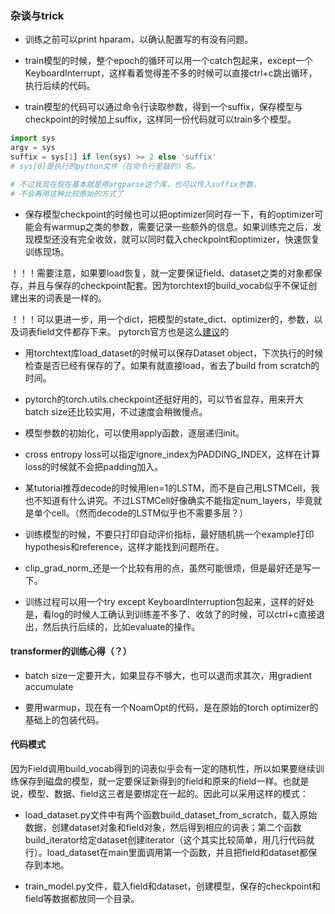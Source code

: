 ### 杂谈与trick

- 训练之前可以print hparam，以确认配置写的有没有问题。

- train模型的时候，整个epoch的循环可以用一个catch包起来，except一个KeyboardInterrupt，这样看着觉得差不多的时候可以直接ctrl+c跳出循环，执行后续的代码。

- train模型的代码可以通过命令行读取参数，得到一个suffix，保存模型与checkpoint的时候加上suffix，这样同一份代码就可以train多个模型。

```python
import sys
argv = sys
suffix = sys[1] if len(sys) >= 2 else 'suffix'
# sys[0]是执行的python文件（在命令行里敲的）名。

# 不过我现在现在基本就是用argparse这个库，也可以传入suffix参数，
# 不会再用这种比较原始的方式了
```

- 保存模型checkpoint的时候也可以把optimizer同时存一下，有的optimizer可能会有warmup之类的参数，需要记录一些额外的信息。如果训练完之后，发现模型还没有完全收敛，就可以同时载入checkpoint和optimizer，快速恢复训练现场。

！！！需要注意，如果要load恢复，就一定要保证field、dataset之类的对象都保存，并且与保存的checkpoint配套。因为torchtext的build_vocab似乎不保证创建出来的词表是一样的。

！！！可以更进一步，用一个dict，把模型的state_dict、optimizer的，参数，以及词表field文件都存下来。
pytorch官方也是这么[建议](https://pytorch.org/tutorials/beginner/saving_loading_models.html#saving-loading-a-general-checkpoint-for-inference-and-or-resuming-training)的

- 用torchtext库load_dataset的时候可以保存Dataset object，下次执行的时候检查是否已经有保存的了。如果有就直接load，省去了build from scratch的时间。

- pytorch的torch.utils.checkpoint还挺好用的，可以节省显存，用来开大batch size还比较实用，不过速度会稍微慢点。

- 模型参数的初始化，可以使用apply函数，逐层递归init。

- cross entropy loss可以指定ignore_index为PADDING_INDEX，这样在计算loss的时候就不会把padding加入。

- 某tutorial推荐decode的时候用len=1的LSTM，而不是自己用LSTMCell，我也不知道有什么讲究。不过LSTMCell好像确实不能指定num_layers，毕竟就是单个cell。（然而decode的LSTM似乎也不需要多层？）

- 训练模型的时候，不要只打印自动评价指标，最好随机挑一个example打印hypothesis和reference，这样才能找到问题所在。

- clip_grad_norm_还是一个比较有用的点，虽然可能很烦，但是最好还是写一下。

- 训练过程可以用一个try except KeyboardInterruption包起来，这样的好处是，看log的时候人工确认到训练差不多了、收敛了的时候，可以ctrl+c直接退出，然后执行后续的，比如evaluate的操作。

#### transformer的训练心得（？）

- batch size一定要开大，如果显存不够大，也可以退而求其次，用gradient accumulate

- 要用warmup，现在有一个NoamOpt的代码，是在原始的torch optimizer的基础上的包装代码。


#### 代码模式

因为Field调用build_vocab得到的词表似乎会有一定的随机性，所以如果要继续训练保存到磁盘的模型，就一定要保证新得到的field和原来的field一样。也就是说，模型、数据、field这三者是要绑定在一起的。因此可以采用这样的模式：

- load_dataset.py文件中有两个函数build_dataset_from_scratch，载入原始数据，创建dataset对象和field对象，然后得到相应的词表；第二个函数build_iterator给定dataset创建iterator（这个其实比较简单，用几行代码就行）。load_dataset在main里面调用第一个函数，并且把field和dataset都保存到本地。

- train_model.py文件，载入field和dataset，创建模型，保存的checkpoint和field等数据都放同一个目录。


